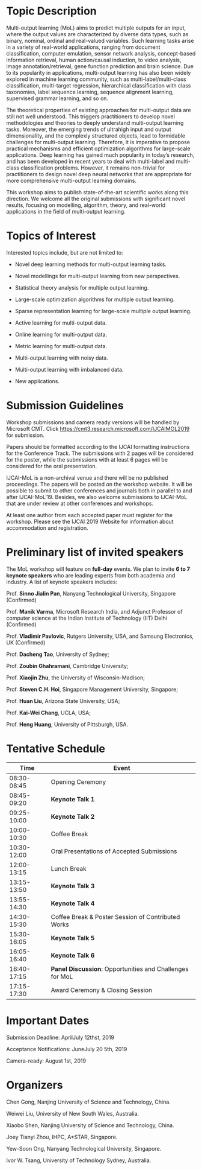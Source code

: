 # Topic Description

Multi-output learning (MoL) aims to predict multiple outputs for an input, where the output values are characterized by diverse data types, such as binary, nominal, ordinal and real-valued variables. Such learning tasks arise in a variety of real-world applications, ranging from document classification, computer emulation, sensor network analysis, concept-based information retrieval, human action/causal induction, to video analysis, image annotation/retrieval, gene function prediction and brain science. Due to its popularity in applications, multi-output learning has also been widely explored in machine learning community, such as multi-label/multi-class classification, multi-target regression, hierarchical classification with class taxonomies, label sequence learning, sequence alignment learning, supervised grammar learning, and so on.

The theoretical properties of existing approaches for multi-output data are still not well understood. This triggers practitioners to develop novel methodologies and theories to deeply understand multi-output learning tasks. Moreover, the emerging trends of ultrahigh input and output dimensionality, and the complexly structured objects, lead to formidable challenges for multi-output learning. Therefore, it is imperative to propose practical mechanisms and efficient optimization algorithms for large-scale applications. Deep learning has gained much popularity in today’s research, and has been developed in recent years to deal with multi-label and multi-class classification problems. However, it remains non-trivial for practitioners to design novel deep neural networks that are appropriate for more comprehensive multi-output learning domains.

This workshop aims to publish state-of-the-art scientific works along this direction. We welcome all the original submissions with significant novel results, focusing on modelling, algorithm, theory, and real-world applications in the field of multi-output learning.


# Topics of Interest

Interested topics include, but are not limited to:

- Novel deep learning methods for multi-output learning tasks.

- Novel modellings for multi-output learning from new perspectives.

- Statistical theory analysis for multiple output learning.

- Large-scale optimization algorithms for multiple output learning.

- Sparse representation learning for large-scale multiple output learning.

- Active learning for multi-output data.

- Online learning for multi-output data.

- Metric learning for multi-output data.

- Multi-output learning with noisy data.  

- Multi-output learning with imbalanced data. 

- New applications.


# Submission Guidelines

Workshop submissions and camera ready versions will be handled by Microsoft CMT. Click https://cmt3.research.microsoft.com/IJCAIMOL2019 for submission. 

Papers should be formatted according to the IJCAI formatting instructions for the Conference Track. The submissions with 2 pages will be considered for the poster, while the submissions with at least 6 pages will be considered for the oral presentation. 

IJCAI-MoL is a non-archival venue and there will be no published proceedings. The papers will be posted on the workshop website. It will be possible to submit to other conferences and journals both in parallel to and after IJCAI-MoL'19. Besides, we also welcome submissions to IJCAI-MoL that are under review at other conferences and workshops. 

At least one author from each accepted paper must register for the workshop. Please see the IJCAI 2019 Website for information about accommodation and registration. 


<!-- To be announced
-->

<!--

Workshop submissions and camera ready versions will be handled by Microsoft CMT. Click [https://cmt3.research.microsoft.com/ACMLMoL2018](https://cmt3.research.microsoft.com/ACMLMoL2018) for submission.

Papers should be formatted according to the ACML formatting instructions for the Conference Track. The submissions with 2 pages will be considered for the poster, while submissions with at least 6 pages will be considered for the oral presentation. The selective oral papers will be invited for IEEE TNNLS Special Issue on "Structured Multi-output Learning: Modelling, Algorithm, Theory and Applications" ([https://cis.ieee.org/images/files/Documents/Transactions/TNNLS/TNNLS_SMLMATA-CFP.pdf](https://cis.ieee.org/images/files/Documents/Transactions/TNNLS/TNNLS_SMLMATA-CFP.pdf)).

ACML-MoL is a non-archival venue and there will be no published proceedings. The papers will be posted on the workshop website. It will be possible to submit to other conferences and journals both in parallel to and after ACML-MoL'18. Besides, we also welcome submissions to ACML-MoL that are under review at other conferences and workshops.

At least one author from each accepted paper must register for the workshop. Please see the ACML 2018 Website for information about accommodation and registration.

-->

# Preliminary list of invited speakers

The MoL workshop will feature on **full-day** events. We plan to invite **6 to 7 keynote speakers** who are leading experts from both academia and industry. A list of keynote speakers includes:

Prof. **Sinno Jialin Pan**, Nanyang Technological University, Singapore (Confirmed)

Prof. **Manik Varma**, Microsoft Research India, and Adjunct Professor of computer science at the Indian Institute of Technology (IIT) Delhi  (Confirmed)

Prof. **Vladimir Pavlovic**, Rutgers University, USA, and Samsung Electronics, UK (Confirmed)

Prof. **Dacheng Tao**, University of Sydney;

Prof. **Zoubin Ghahramani**, Cambridge University; 

Prof. **Xiaojin Zhu**, the University of Wisconsin-Madison; 

Prof. **Steven C.H. Hoi**, Singapore Management University, Singapore; 

Prof. **Huan Liu**, Arizona State University, USA;

Prof. **Kai-Wei Chang**, UCLA, USA;

Prof. **Heng Huang**, University of Pittsburgh, USA.


# Tentative Schedule


| Time          | Event             |
| ------------- | -------------     |
| 08:30-08:45   | Opening Ceremony  |
| 08:45-09:20   | **Keynote Talk 1**    |
| 09:25-10:00   | **Keynote Talk 2**    |
| 10:00-10:30   | Coffee Break      |
| 10:30-12:00   | Oral Presentations of Accepted Submissions |
| 12:00-13:15   | Lunch Break       |
| 13:15-13:50   | **Keynote Talk 3**    |
| 13:55-14:30   | **Keynote Talk 4**   |
| 14:30-15:30   | Coffee Break & Poster Session of Contributed Works |
| 15:30-16:05   | **Keynote Talk 5**    |
| 16:05-16:40   | **Keynote Talk 6**    |
| 16:40-17:15   | **Panel Discussion**: Opportunities and Challenges for MoL |
| 17:15-17:30   | Award Ceremony & Closing Session |


<!--
To be announced
-->

<!--

8:50 - 9:00 Introduction

9:00 - 10:00 Invited Keynote Talk

===10:00-10:30 Morning tea===

10:30 - 10:55 Paper presentation

10:55 - 11:20 Paper presentation

11:20 - 11:35 Paper presentation

===11:35 - 11:50 Panel discussion===

11:50 - 12:05 Paper presentation

12:05 - 12:20 Paper presentation

12:20 - 12:35 Paper presentation

===12:35 - 12:50 Panel discussion===

-->

# Important Dates

Submission Deadline: AprilJuly 12thst, 2019

Acceptance Notifications: JuneJuly 20 5th, 2019

Camera-ready: August 1st, 2019


<!--To be announced



Submission: 20 Sep, 2018.

Notification: 01 Oct, 2018.

Workshop: 14 Nov, 2018.

-->

# Organizers

Chen Gong, Nanjing University of Science and Technology, China.

Weiwei Liu, University of New South Wales, Australia.

Xiaobo Shen, Nanjing University of Science and Technology, China.

Joey Tianyi Zhou, IHPC, A\*STAR, Singapore. 

Yew-Soon Ong, Nanyang Technological University, Singapore.

Ivor W. Tsang, University of Technology Sydney, Australia.



